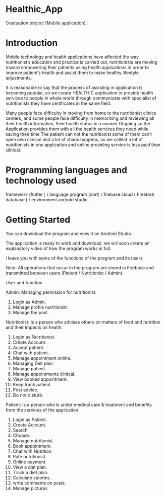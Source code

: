 # Healthic_App

Graduation project (Mobile application).

# Introduction 

Mobile technology and health applications have affected the way nutritionist’s education and practice is carried out, nutritionists are moving toward empowering their patients using health applications in order to improve patient’s health and assist them to make healthy lifestyle adjustments.

It is reasonable to say that the process of assisting in application is becoming popular, so we create HEALTHIC application to provide health services to people in whole world through communicate with specialist of nutritionists they have certificates in the same field.

Many people face difficulty in moving from home to the nutritionist clinics centers, and some people face difficulty in memorizing and reviewing all their health information, their health status in a manner Ongoing so the Application provides them with all the health services they need while saving their time
The patient can not the nutritionist some of them can’t open own clinical and a lot of chaos happens, so we collect a lot of nutritionists in one application and online providing service is less paid than clinical.


# Programming languages and technology used

framework (flutter ) / language program (dart) / firebase cloud ( firestore database ) / environment android studio  .

# Getting Started

You can download the program and view it on Android Studio.

The application is ready to work and download, we will soon create an explanatory video of how the program works in full.

I leave you with some of the functions of the program and its users.

Note: All operations that occur in the program are stored in Firebase and transmitted between users (Patient / Nutritionist / Admin).

User and function 

Admin: Managing permission for nutritionist. 
1.	Login as Admin.
2.	Manage profile nutritionist. 
3.	Manage the post. 
 
Nutritionist: Is a person who advises others on matters of food and nutrition and their impacts on health. 
1.	Login as Nutritionist.
2.	Create Account.
3.	Accept patient.
4.	Chat with patient.
5.	Manage appointment online.
6.	Managing Diet plan.
7.	Manage patient.
8.	Manage appointments clinical.
9.	View booked appointment.
10.	Keep track patient.
11.	Post advice.
12.	Do not disturb.

Patient: Is a person who is under medical care & treatment and benefits from the services of the application.

1.	Login as Patient.
2.	Create Account.
3.	Search.
4.	Choose.
5.	Manage nutritionist.
6.	Book appointment.
7.	Chat with Nutrition.
8.	Rate nutritionist.
9.	Online payment.
10.	View a diet plan.
11.	Track a diet plan.
12.	Calculate calories.
13.	write comments on posts.
14.	Manage pictures.

